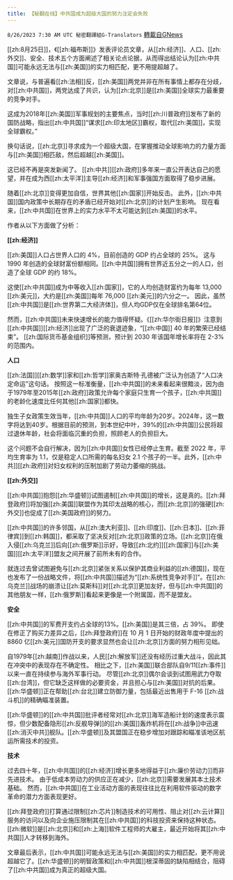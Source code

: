 ```yaml
---
title: 【秘翻在线】中共国成为超级大国的努力注定会失败
---
```

`8/26/2023 7:30 AM UTC 秘密翻譯組G-Translators` [轉載自GNews](https://gnews.org/articles/1601048)

[[zh:8月25日]]，《[[zh:福布斯]]》发表评论员文章，从[[zh:经济]]、人口、[[zh:外交]]、安全、技术五个方面阐述了相关论点论据，从而得出结论认为[[zh:中共国]]可能永远无法与[[zh:美国]]的实力相匹配，更不用提超越了。

文章说，与普遍看[[zh:法相]]反，[[zh:美国]]两党并非在所有事情上都存在分歧，对[[zh:中共国]]，两党达成了共识，认为[[zh:北京]]是[[zh:美国]]全球实力最重要的竞争对手。

这成为2018年[[zh:美国]]军事规划的主要焦点，当时[[zh:川普政府]]发布了新的国防战略，指出[[zh:中共国]]“谋求[[zh:印太地区]]霸权，取代[[zh:美国]]，实现全球霸权。”

换句话说，[[zh:北京]]寻求成为一个超级大国，在掌握推动全球影响力的力量方面与[[zh:美国]]相匹敌，然后超越[[zh:美国]]。

这已经不再是突发新闻了。 [[zh:中共]][[zh:政府]]多年来一直公开表达自己的愿望，并在成为西[[zh:太平洋]]主导[[zh:经济]]和军事强国方面取得了稳步进展。

随着[[zh:北京]]变得更加自信，世界其他[[zh:国家]]开始反击。 此外，[[zh:中共国]]国内政策中长期存在的矛盾已经开始对[[zh:北京]]的计划产生影响。 现在看来，[[zh:中共国]]在世界上的实力水平不太可能达到[[zh:美国]]的水平。

作者从以下方面做了分析：

**[[zh:经济]]**

[[zh:美国]]人口占世界人口的 4%，目前创造的 GDP 约占全球的 25%。 这与 1990 年创造的全球财富份额相同。[[zh:中共国]]拥有世界近五分之一的人口，创造了全球 GDP 的约 18%。

这使[[zh:中共国]]成为中等收入[[zh:国家]]，它的人均创造财富约为每年 13,000 [[zh:美元]]，大约是[[zh:美国]]每年 76,000 [[zh:美元]]的六分之一。 因此，虽然[[zh:中共国]]是[[zh:世界第二大经济体]]，但人均GDP仅在全球排名第64位。

然而，[[zh:中共国]]未来快速增长的能力值得怀疑。《[[zh:华尔街日报]]》注意到[[zh:中共国]][[zh:经济]]出现了广泛的衰退迹象，“[[zh:中国]] 40 年的繁荣已经结束”。 [[zh:国际货币基金组织]]等预测，预计到 2030 年该国年增长率将在 2-3% 的范围内。

**人口**

[[zh:法国]][[zh:数学]]家和[[zh:哲学]]家奥古斯特·孔德被广泛认为创造了“人口决定命运”这句话。 按照这一标准衡量，[[zh:中共国]]的未来看起来很黯淡，因为由于1979年至2015年[[zh:政府]]政策允许每个家庭只生育一个孩子，[[zh:中共国]]的老龄化速度比任何其他[[zh:国家]]都快。

独生子女政策生效当年，[[zh:中共国]]人口的平均年龄为20岁。2024年，这一数字将达到40岁。根据目前的预测，到本世纪中叶，39%的[[zh:中共国]]公民将超过退休年龄，社会将面临沉重的负担，照顾老人的负担巨大。

这个问题不会自行解决，因为[[zh:中共国]]女性已经停止生育。截至 2022 年，平均生育率为 1.1，仅是稳定人口所需的每名妇女 2.1 个孩子的一半。此外，[[zh:中共]][[zh:政府]]对妇女权利的压制加剧了劳动力萎缩的挑战。

**[[zh:外交]]**

[[zh:中共国]]抱怨[[zh:华盛顿]]试图遏制[[zh:中共国]]的增长，这是真的。[[zh:拜登政府]]将加强[[zh:美国]]联盟作为其印太战略的核心，而[[zh:北京]]的强硬[[zh:外交]]也促成了[[zh:美国政府]]的努力。

[[zh:中共国]]的许多邻国，从[[zh:澳大利亚]]、[[zh:印度]]、[[zh:日本]]、[[zh:菲律宾]]到[[zh:韩国]]，都采取了坚决反对[[zh:北京]]政策的立场。[[zh:北京]]在俄入侵[[zh:乌克兰]]后向[[zh:俄罗斯]]示好，导致[[zh:北约]][[zh:国家]]与[[zh:美国]][[zh:太平洋]]盟友之间开展了前所未有的合作。

就连过去曾试图避免与[[zh:北京]]紧张关系以保护其商业利益的[[zh:德国]]，现在也发布了一份战略文件，将[[zh:中共国]]描述为“[[zh:系统性竞争对手]]”。在[[zh:乌克兰]]战场的崩溃让[[zh:莫斯科]]对[[zh:北京]]更加友好，但与[[zh:中共国]]的其他朋友一样，[[zh:俄罗斯]]看起来更像是一个附属国，而不是盟友。

**安全**

[[zh:中共国]]的军费开支约占全球的13%。[[zh:美国]]是其三倍，占 39%。 即使在修正了购买力差异之后，[[zh:拜登政府]]在 10 月 1 日开始的财政年度中提出的 8860 亿[[zh:美元]]国防开支的要求显然也会让[[zh:北京]]方面的努力相形见绌。

自1979年[[zh:越南]]作战以来，人民[[zh:解放军]]还没有经历过重大战斗，因此其在冲突中的表现存在不确定性。 相比之下，[[zh:美国]]联合部队自9/11[[zh:事件]]以来一直在持续参与海外军事行动。 尽管[[zh:北京]]偶尔会谈到试图用武力夺取[[zh:台湾]]，但它缺乏这样做的必要资金，并且担心与[[zh:美国]]对抗的后果。 [[zh:华盛顿]]正在帮助[[zh:台北]]建立防御力量，包括最近出售用于 F-16 [[zh:战斗机]]的精确瞄准装置。

[[zh:华盛顿]]的[[zh:中共国]]批评者经常对[[zh:北京]]海军造船计划的速度表示震惊，但少数配备隐形[[zh:反舰导弹]]的[[zh:美国]]轰炸机将在[[zh:战争]]中迅速[[zh:消灭中共]]舰队。[[zh:华盛顿]]及其盟国正在稳步增加对跟踪和瞄准该地区航运所需技术的投资。

**技术**

过去四十年，[[zh:中共国]]的[[zh:经济]]增长更多地得益于[[zh:廉价劳动力]]而非先进技术。 由于低成本劳动力的供应正在减少，[[zh:北京]]需要发展其本土技术基础。 然而，[[zh:中共国]]在工业活动方面的表现往往比在利用软件驱动的数字革命的潜力方面表现更好。

[[zh:拜登政府]]打算通过限制[[zh:芯片]]制造技术的可用性、阻止对[[zh:云计算]]服务的访问以及向企业施压限制其在[[zh:中共国]]的科技投资来保持这种状态。[[zh:微软]]是[[zh:北京]]和[[zh:上海]]软件工程师的大雇主，最近开始将其[[zh:中共国]]人才转移到海外。

文章最后表示，[[zh:中共国]]可能永远无法与[[zh:美国]]的实力相匹配，更不用说超越它了。[[zh:华盛顿]]的明智政策和[[zh:中共国]]根深蒂固的缺陷相结合，阻碍了[[zh:中共国]]成为真正的超级大国。

